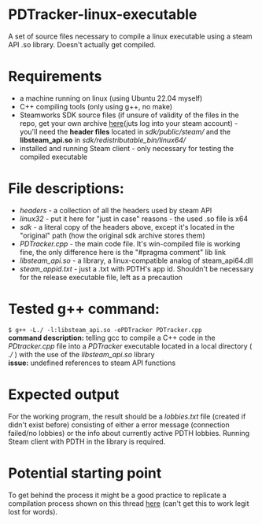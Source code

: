 # PDTracker-linux-executable  
A set of source files necessary to compile a linux executable using a steam API .so library. Doesn't actually get compiled.  
# Requirements
*  a machine running on linux (using Ubuntu 22.04 myself)
*  C++ compiling tools (only using g++, no make)
*  Steamworks SDK source files (if unsure of validity of the files in the repo, get your own archive [here](https://partner.steamgames.com)(juts log into your steam account) - you'll need the **header files** located in *sdk/public/steam/* and the **libsteam_api.so** in *sdk/redistributable_bin/linux64/*
*  installed and running Steam client - only necessary for testing the compiled executable
# File descriptions:  
* *headers* - a collection of all the headers used by steam API
* *linux32* - put it here for  "just in case" reasons - the used .so file is x64
* *sdk* - a literal copy of the headers above, except it's located in the "original" path (how the original sdk archive stores them)
* *PDTracker.cpp* - the main code file. It's win-compiled file is working fine, the only difference here is the "#pragma comment" lib link
* *libsteam_api.so* - a library, a linux-compatible analog of steam_api64.dll
* *steam_appid.txt* - just a .txt with PDTH's app id. Shouldn't be necessary for the release executable file, left as a precaution
# Tested g++ command:
`$ g++ -L./ -l:libsteam_api.so -oPDTracker PDTracker.cpp`  
**command description:** telling gcc to compile a C++ code in the *PDtracker.cpp* file into a *PDTracker* executable located in a local directory ( *./* ) with the use of the *libsteam_api.so* library  
**issue:** undefined references to steam API functions  
# Expected output
For the working program, the result should be a *lobbies.txt* file (created if didn't exist before) consisting of either a error message (connection failed/no lobbies) or the info about currently active PDTH lobbies. Running Steam client with PDTH in the library is required.
# Potential starting point
To get behind the process it might be a good practice to replicate a compilation process shown on this thread [here](https://stackoverflow.com/questions/65461498/how-do-you-compile-script-using-steamworks-sdk-on-linux) (can't get this to work legit lost for words).
